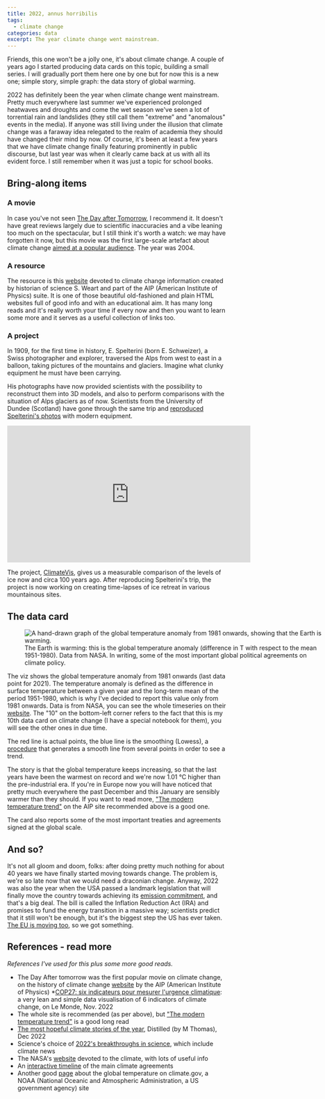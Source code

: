 ```yaml
---
title: 2022, annus horribilis
tags:
  - climate change
categories: data
excerpt: The year climate change went mainstream.
---
```


Friends, this one won't be a jolly one, it's about climate change. A couple of years ago I started producing data cards on this topic, building a small series. I will gradually port them here one by one but for now this is a new one; simple story, simple graph: the data story of global warming.

2022 has definitely been the year when climate change went mainstream. Pretty much everywhere last summer we've experienced prolonged heatwaves and droughts and come the wet season we've seen a lot of torrential rain and landslides (they still call them "extreme” and "anomalous" events in the media). If anyone was still living under the illusion that climate change was a faraway idea relegated to the realm of academia they should have changed their mind by now. Of course, it's been at least a few years that we have climate change finally featuring prominently in public discourse, but last year was when it clearly came back at us with all its evident force. I still remember when it was just a topic for school books.

## Bring-along items

### A movie 

In case you've not seen [The Day after Tomorrow](https://www.rottentomatoes.com/m/day_after_tomorrow), I recommend it. It doesn't have great reviews largely due to scientific inaccuracies and a vibe leaning too much on the spectacular, but I still think it's worth a watch: we may have forgotten it now, but this movie was the first large-scale artefact about climate change [aimed at a popular audience](https://history.aip.org/climate/public2.htm). The year was 2004.

### A resource

The resource is this [website](https://history.aip.org/climate/index.htm#L000) devoted to climate change information created by historian of science S. Weart and part of the AIP (American Institute of Physics) suite. It is one of those beautiful old-fashioned and plain HTML websites full of good info and with an educational aim. It has many long reads and it's really worth your time if every now and then you want to learn some more and it serves as a useful collection of links too.

### A project

In 1909, for the first time in history, E. Spelterini (born E. Schweizer), a Swiss photographer and explorer, traversed the Alps from west to east in a balloon, taking pictures of the mountains and glaciers. Imagine what clunky equipment he must have been carrying.

His photographs have now provided scientists with the possibility to reconstruct them into 3D models, and also to perform comparisons with the situation of Alps glaciers as of now. Scientists from the University of Dundee (Scotland) have gone through the same trip and [reproduced Spelterini's photos](https://theculturetrip.com/europe/france/articles/how-a-balloon-flight-over-the-french-alps-a-century-ago-is-being-reproduced-to-record-climate-change) with modern equipment.

<iframe width="560" height="315" src="https://www.youtube.com/embed/DKMvNjvzAdU?si=RDJAdxc2a1bOHWhb" title="YouTube video player" frameborder="0" allow="accelerometer; autoplay; clipboard-write; encrypted-media; gyroscope; picture-in-picture; web-share" allowfullscreen></iframe>

The project, [ClimateVis](https://www.climatevis.com/), gives us a measurable comparison of the levels of ice now and circa 100 years ago. After reproducing Spelterini's trip, the project is now working on creating time-lapses of ice retreat in various mountainous sites.

## The data card

<figure class="align-center responsive" style="width: 700px">
  <img src="{{ site.url }}{{site.posts_images_path}}warming-earth.jpg" alt="A hand-drawn graph of the global temperature anomaly from 1981 onwards, showing that the Earth is warming.">
  <figcaption>The Earth is warming: this is the global temperature anomaly (difference in T with respect to the mean 1951-1980). Data from NASA. In writing, some of the most important global political agreements on climate policy.</figcaption>
</figure>

The viz shows the global temperature anomaly from 1981 onwards (last data point for 2021). The temperature anomaly is defined as the difference in surface temperature between a given year and the long-term mean of the period 1951-1980, which is why I've decided to report this value only from 1981 onwards. Data is from NASA, you can see the whole timeseries on their [website](https://climate.nasa.gov/). The "10" on the bottom-left corner refers to the fact that this is my 10th data card on climate change (I have a special notebook for them), you will see the other ones in due time.

The red line is actual points, the blue line is the smoothing (Lowess), a [procedure](https://www.statisticshowto.com/lowess-smoothing/) that generates a smooth line from several points in order to see a trend.

The story is that the global temperature keeps increasing, so that the last years have been the warmest on record and we're now 1.01 °C higher than the pre-industrial era. If you're in Europe now you will have noticed that pretty much everywhere the past December and this January are sensibly warmer than they should. If you want to read more, ["The modern temperature trend"](https://history.aip.org/climate/20ctrend.htm) on the AIP site recommended above is a good one.

The card also reports some of the most important treaties and agreements signed at the global scale.

## And so?

It's not all gloom and doom, folks: after doing pretty much nothing for about 40 years we have finally started moving towards change. The problem is, we're so late now that we would need a draconian change. Anyway, 2022 was also the year when the USA passed a landmark legislation that will finally move the country towards achieving its [emission commitment](https://www.science.org/content/article/surprise-climate-bill-will-meet-ambitious-goal-40-cut-us-emissions-energy-models), and that's a big deal. The bill is called the Inflation Reduction Act (IRA) and promises to fund the energy transition in a massive way; scientists predict that it still won't be enough, but it's the biggest step the US has ever taken. [The EU is moving too](https://energy.ec.europa.eu/topics/energy-strategy_en), so we got something.

## References - read more

*References I've used for this plus some more good reads.*

* The Day After tomorrow was the first popular movie on climate change, on the history of climate change [website](https://history.aip.org/climate/public2.htm) by the AIP (American Institute of Physics)
*[COP27: six indicateurs pour mesurer l'urgence climatique](https://www.lemonde.fr/les-decodeurs/article/2023/04/28/neuf-indicateurs-pour-mesurer-l-urgence-climatique_6148399_4355771.html): a very lean and simple data visualisation of 6 indicators of climate change, on Le Monde, Nov. 2022
* The whole site is recommended (as per above), but ["The modern temperature trend"](https://history.aip.org/climate/20ctrend.htm) is a good long read
* [The most hopeful climate stories of the year](https://www.distilled.earth/p/the-most-hopeful-climate-stories), Distilled (by M Thomas), Dec 2022
* Science's choice of [2022's breakthroughs in science](https://www.science.org/content/article/breakthrough-2022), which include climate news
* The NASA's [website](https://climate.nasa.gov/) devoted to the climate, with lots of useful info
* An [interactive timeline](https://www.europarl.europa.eu/infographic/climate-negotiations-timeline/index_en.html) of the main climate agreements
* Another good [page](https://www.climate.gov/news-features/understanding-climate/climate-change-global-temperature) about the global temperature on climate.gov, a NOAA (National Oceanic and Atmospheric Administration, a US government agency) site



